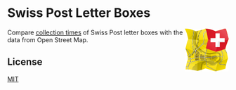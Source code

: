 # Swiss Post Letter Boxes

<img src="./logo.png" align="right">

Compare [collection times](https://wiki.openstreetmap.org/wiki/Key:collection_times) of Swiss Post letter boxes with the data from Open Street Map.


## License

[MIT](./LICENSE)
